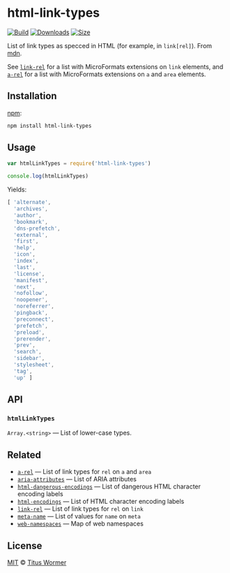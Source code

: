 # html-link-types

[![Build][build-badge]][build]
[![Downloads][downloads-badge]][downloads]
[![Size][size-badge]][size]

List of link types as specced in HTML (for example, in `link[rel]`).
From [mdn][].

See [`link-rel`][link-rel] for a list with MicroFormats extensions on `link`
elements, and [`a-rel`][a-rel] for a list with MicroFormats extensions on
`a` and `area` elements.

## Installation

[npm][]:

```bash
npm install html-link-types
```

## Usage

```javascript
var htmlLinkTypes = require('html-link-types')

console.log(htmlLinkTypes)
```

Yields:

```js
[ 'alternate',
  'archives',
  'author',
  'bookmark',
  'dns-prefetch',
  'external',
  'first',
  'help',
  'icon',
  'index',
  'last',
  'license',
  'manifest',
  'next',
  'nofollow',
  'noopener',
  'noreferrer',
  'pingback',
  'preconnect',
  'prefetch',
  'preload',
  'prerender',
  'prev',
  'search',
  'sidebar',
  'stylesheet',
  'tag',
  'up' ]
```

## API

### `htmlLinkTypes`

`Array.<string>` — List of lower-case types.

## Related

*   [`a-rel`][a-rel]
    — List of link types for `rel` on `a` and `area`
*   [`aria-attributes`](https://github.com/wooorm/aria-attributes)
    — List of ARIA attributes
*   [`html-dangerous-encodings`](https://github.com/wooorm/html-dangerous-encodings)
    — List of dangerous HTML character encoding labels
*   [`html-encodings`](https://github.com/wooorm/html-encodings)
    — List of HTML character encoding labels
*   [`link-rel`][link-rel]
    — List of link types for `rel` on `link`
*   [`meta-name`](https://github.com/wooorm/meta-name)
    — List of values for `name` on `meta`
*   [`web-namespaces`](https://github.com/wooorm/web-namespaces)
    — Map of web namespaces

## License

[MIT][license] © [Titus Wormer][author]

<!-- Definition -->

[build-badge]: https://img.shields.io/travis/wooorm/html-link-types.svg

[build]: https://travis-ci.org/wooorm/html-link-types

[downloads-badge]: https://img.shields.io/npm/dm/html-link-types.svg

[downloads]: https://www.npmjs.com/package/html-link-types

[size-badge]: https://img.shields.io/bundlephobia/minzip/html-link-types.svg

[size]: https://bundlephobia.com/result?p=html-link-types

[npm]: https://docs.npmjs.com/cli/install

[license]: license

[author]: https://wooorm.com

[mdn]: https://developer.mozilla.org/en-US/docs/Web/HTML/Link_types

[link-rel]: https://github.com/wooorm/link-rel

[a-rel]: https://github.com/wooorm/a-rel
